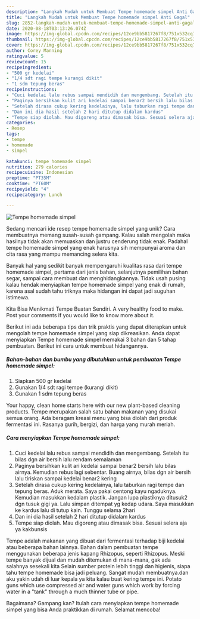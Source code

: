 ```yaml
---
description: "Langkah Mudah untuk Membuat Tempe homemade simpel Anti Gagal"
title: "Langkah Mudah untuk Membuat Tempe homemade simpel Anti Gagal"
slug: 2852-langkah-mudah-untuk-membuat-tempe-homemade-simpel-anti-gagal
date: 2020-08-18T03:13:26.074Z
image: https://img-global.cpcdn.com/recipes/12ce9bb5817267f8/751x532cq70/tempe-homemade-simpel-foto-resep-utama.jpg
thumbnail: https://img-global.cpcdn.com/recipes/12ce9bb5817267f8/751x532cq70/tempe-homemade-simpel-foto-resep-utama.jpg
cover: https://img-global.cpcdn.com/recipes/12ce9bb5817267f8/751x532cq70/tempe-homemade-simpel-foto-resep-utama.jpg
author: Corey Manning
ratingvalue: 5
reviewcount: 15
recipeingredient:
- "500 gr kedelai"
- "1/4 sdt ragi tempe kurangi dikit"
- "1 sdm tepung beras"
recipeinstructions:
- "Cuci kedelai lalu rebus sampai mendidih dan mengembang. Setelah itu bilas dgn air bersih lalu rendam semalaman"
- "Paginya bersihkan kulit ari kedelai sampai benar2 bersih lalu bilas airnya. Kemudian rebus lagi sebentar. Buang airnya, bilas dgn air bersih lalu tiriskan sampai kedelai benar2 kering"
- "Setelah dirasa cukup kering kedelainya, lalu taburkan ragi tempe dan tepung beras. Aduk merata. Saya pakai centong kayu ngaduknya. Kemudian masukkan kedalam plastik. Jangan lupa plastiknya ditusuk2 dgn tusuk gigi ya. Lalu simpan ditempat yg kedap udara. Saya masukkan ke kardus lalu di tutup kain. Tunggu selama 2hari"
- "Dan ini dia hasil setelah 2 hari ditutup didalam kardus"
- "Tempe siap diolah. Mau digoreng atau dimasak bisa. Sesuai selera aja ya kakbunsis"
categories:
- Resep
tags:
- tempe
- homemade
- simpel

katakunci: tempe homemade simpel 
nutrition: 279 calories
recipecuisine: Indonesian
preptime: "PT35M"
cooktime: "PT60M"
recipeyield: "4"
recipecategory: Lunch

---
```



![Tempe homemade simpel](https://img-global.cpcdn.com/recipes/12ce9bb5817267f8/751x532cq70/tempe-homemade-simpel-foto-resep-utama.jpg)

Sedang mencari ide resep tempe homemade simpel yang unik? Cara membuatnya memang susah-susah gampang. Kalau salah mengolah maka hasilnya tidak akan memuaskan dan justru cenderung tidak enak. Padahal tempe homemade simpel yang enak harusnya sih mempunyai aroma dan cita rasa yang mampu memancing selera kita.

Banyak hal yang sedikit banyak mempengaruhi kualitas rasa dari tempe homemade simpel, pertama dari jenis bahan, selanjutnya pemilihan bahan segar, sampai cara membuat dan menghidangkannya. Tidak usah pusing kalau hendak menyiapkan tempe homemade simpel yang enak di rumah, karena asal sudah tahu triknya maka hidangan ini dapat jadi suguhan istimewa.

Kita Bisa Menikmati Tempe Buatan Sendiri. A very healthy food to make. Post your comments if you would like to know more about it.


Berikut ini ada beberapa tips dan trik praktis yang dapat diterapkan untuk mengolah tempe homemade simpel yang siap dikreasikan. Anda dapat menyiapkan Tempe homemade simpel memakai 3 bahan dan 5 tahap pembuatan. Berikut ini cara untuk membuat hidangannya.

<!--inarticleads1-->

##### Bahan-bahan dan bumbu yang dibutuhkan untuk pembuatan Tempe homemade simpel:

1. Siapkan 500 gr kedelai
1. Gunakan 1/4 sdt ragi tempe (kurangi dikit)
1. Gunakan 1 sdm tepung beras


Your happy, clean home starts here with our new plant-based cleaning products. Tempe merupakan salah satu bahan makanan yang disukai semua orang. Ada beragam kreasi menu yang bisa diolah dari produk fermentasi ini. Rasanya gurih, bergizi, dan harga yang murah meriah. 

<!--inarticleads2-->

##### Cara menyiapkan Tempe homemade simpel:

1. Cuci kedelai lalu rebus sampai mendidih dan mengembang. Setelah itu bilas dgn air bersih lalu rendam semalaman
1. Paginya bersihkan kulit ari kedelai sampai benar2 bersih lalu bilas airnya. Kemudian rebus lagi sebentar. Buang airnya, bilas dgn air bersih lalu tiriskan sampai kedelai benar2 kering
1. Setelah dirasa cukup kering kedelainya, lalu taburkan ragi tempe dan tepung beras. Aduk merata. Saya pakai centong kayu ngaduknya. Kemudian masukkan kedalam plastik. Jangan lupa plastiknya ditusuk2 dgn tusuk gigi ya. Lalu simpan ditempat yg kedap udara. Saya masukkan ke kardus lalu di tutup kain. Tunggu selama 2hari
1. Dan ini dia hasil setelah 2 hari ditutup didalam kardus
1. Tempe siap diolah. Mau digoreng atau dimasak bisa. Sesuai selera aja ya kakbunsis


Tempe adalah makanan yang dibuat dari fermentasi terhadap biji kedelai atau beberapa bahan lainnya. Bahan dalam pembuatan tempe menggunakan beberapa jenis kapang Rhizopus, seperti Rhizopus. Meski tempe banyak dijual dan mudah ditemukan di mana-mana, gak ada salahnya sesekali kita Selain sumber protein lebih tinggi dan higienis, siapa tahu tempe homemade bisa jadi peluang. Sangat mudah membuatnya.dan aku yakin udah di luar kepala ya kita kalau buat kering tempe ini. Potato guns which use compressed air and water guns which work by forcing water in a &#34;tank&#34; through a much thinner tube or pipe. 

Bagaimana? Gampang kan? Itulah cara menyiapkan tempe homemade simpel yang bisa Anda praktikkan di rumah. Selamat mencoba!
